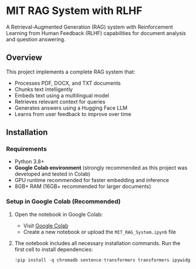 # MIT RAG System with RLHF

A Retrieval-Augmented Generation (RAG) system with Reinforcement Learning from Human Feedback (RLHF) capabilities for document analysis and question answering.

## Overview

This project implements a complete RAG system that:
- Processes PDF, DOCX, and TXT documents
- Chunks text intelligently
- Embeds text using a multilingual model
- Retrieves relevant context for queries
- Generates answers using a Hugging Face LLM
- Learns from user feedback to improve over time

## Installation

### Requirements
- Python 3.8+
- **Google Colab environment** (strongly recommended as this project was developed and tested in Colab)
- GPU runtime recommended for faster embedding and inference
- 8GB+ RAM (16GB+ recommended for larger documents)

### Setup in Google Colab (Recommended)

1. Open the notebook in Google Colab:
   - Visit [Google Colab](https://colab.research.google.com/)
   - Create a new notebook or upload the `MIT_RAG_System.ipynb` file
 
   
2. The notebook includes all necessary installation commands. Run the first cell to install dependencies:
   ```python
   !pip install -q chromadb sentence-transformers transformers ipywidgets==7.7.1 scikit-learn pandas matplotlib seaborn PyPDF2 python-docx tiktoken
